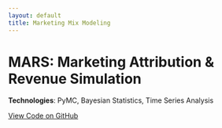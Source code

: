 ```yaml
---
layout: default
title: Marketing Mix Modeling
---
```

# MARS: Marketing Attribution & Revenue Simulation

**Technologies**: PyMC, Bayesian Statistics, Time Series Analysis

[View Code on GitHub](https://github.com/kaisersose6/AbdoulT_Data_Science_Portfolio)
